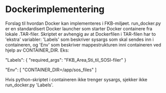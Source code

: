 # Dockerimplementering

Forslag til hvordan Docker kan implementeres i FKB-miljøet. run_docker.py er en standardisert Docker launcher som starter Docker containere fra lokale .TAR-filer. Skriptet er avhengig av at Dockerfilen i TAR-filen har to 'ekstra' variabler: 'Labels' som beskriver sysargs som skal sendes inn i containeren, og 'Env' som beskriver mappestrukturen inni containeren ved hjelp av CONTAINER_DIR. Eks:

"Labels": {
                "required_args": "FKB_Area,Sti_til_SOSI-filer"
            }


"Env": [
                  "CONTAINER_DIR=/app/sos_files"
            ]

Hvis python-skriptet i containeren ikke trenger sysargs, sjekker ikke run_docker.py 'Labels'. 
